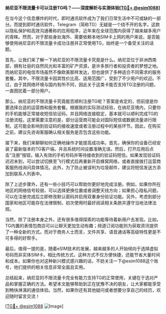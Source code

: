 **纳尼亚不限流量卡可以注册TG吗？——深度解析与实测体验[[TG💪+ @esim1088](https://t.me/s/esim1088)]**

在当今这个信息爆炸的时代，即时通讯软件成为了我们日常生活中不可或缺的一部分。而提到即时通讯软件，Telegram（简称TG）无疑是一个绕不开的名字。这款以隐私保护和高效沟通著称的应用程序，近年来在全球范围内获得了越来越多用户的青睐。然而，对于那些身处海外、需要依赖本地SIM卡上网的用户来说，是否能够使用纳尼亚的不限流量卡成功注册并正常使用TG，始终是一个备受关注的话题。

首先，让我们来了解一下纳尼亚的不限流量卡究竟是什么。纳尼亚位于非洲西南部，拥有壮丽的自然风光和丰富的矿产资源，是许多旅行者和投资者的梦想之地。而纳尼亚的电信市场虽然不像欧美那样发达，但也提供了多种适合不同需求的服务套餐。其中，不限流量卡因其性价比高、适用范围广，受到了不少用户的欢迎。不过，由于其网络环境与国内有所不同，因此关于这类卡能否支持TG注册的问题，一直困扰着一部分用户。

那么，纳尼亚的不限流量卡究竟能否顺利注册TG呢？答案是肯定的，但前提是你要选择合适的运营商和服务套餐。根据我的实际测试经验，在纳尼亚境内，只要你的手机能够正常接收短信验证码，并且网络连接稳定，基本就可以顺利完成TG的注册流程。这里需要注意的是，部分运营商可能会对国际短信或数据流量进行限制，这可能会影响到验证码的接收速度或者注册过程中的某些环节。因此，在购买之前，建议先咨询客服确认相关服务是否包含这些功能。

接下来，我们来聊聊如何正确地操作才能提高成功率。首先，确保你的设备已经安装了最新版本的TG客户端，并且系统时间设置准确无误。然后，打开应用后点击“注册”按钮，输入有效的手机号码并等待接收到的验证码短信。如果发现验证码迟迟未到，可以尝试切换至飞行模式后再重新开启蜂窝网络，或者直接拨打运营商客服热线询问具体情况。此外，为了防止被误判为垃圾邮件，建议将短信发送方添加到联系人列表中。

除了上述步骤外，还有一些小技巧可以帮助你更好地完成注册。例如，如果你所在地区的网络信号较弱，可以选择更换位置或者调整天线方向；如果担心隐私问题，可以在注册完成后立即修改默认密码并启用双重身份验证功能。另外，考虑到部分国家和地区可能存在法律限制，初次使用时最好阅读相关条款并遵守当地法律法规。

当然，除了注册本身之外，还有很多值得探索的功能等待着新用户去发现。比如，TG内置的表情包商店可以让聊天更加生动有趣；频道订阅功能则为获取资讯提供了一种全新的方式。而对于商务人士而言，文件共享、语音通话等高级特性更是不可多得的好帮手。

最后，值得一提的是，随着eSIM技术的发展，越来越多的人开始倾向于选择虚拟号码而非实体SIM卡。相比传统方式，这种方式不仅方便快捷，还能节省大量时间和成本。如果你也对这种新兴模式感兴趣的话，不妨关注一下@esim1088这个账号，他们提供的相关信息非常全面且实用。

总结起来，纳尼亚的不限流量卡完全有能力支持TG的正常使用，关键在于选对产品和掌握正确的方法。希望本文能够帮助到正在犹豫不决的朋友，让大家都能享受到畅快淋漓的通信体验。当然，如果你还有其他疑问或者想要分享自己的经历，欢迎随时留言交流！

[[TG💪+ @esim1088](https://t.me/s/esim1088) ![Image](https://i.postimg.cc/4NQfJmqS/Snipaste-2025-05-13-00-14-12.png)]